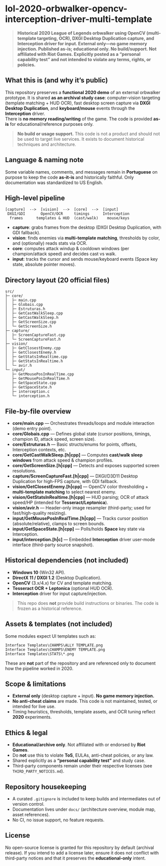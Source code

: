 # lol-2020-orbwalker-opencv-interception-driver-multi-template

> **Historical 2020 League of Legends orbwalker using OpenCV (multi-template targeting, OCR), DXGI Desktop Duplication capture, and Interception driver for input. External only—no game memory injection. Published as-is; educational only. No build/support. Not affiliated with Riot Games. Explicitly posted as a “personal capability test” and not intended to violate any terms, rights, or policies.**

## What this is (and why it’s public)
This repository preserves a **functional 2020 demo** of an external orbwalker prototype. It is shared **as an archival study case**: computer-vision targeting (template matching + HUD OCR), fast desktop screen capture via **DXGI Desktop Duplication**, and **keyboard/mouse** events through the **Interception** driver.  
There is **no memory reading/writing** of the game. The code is provided **as-is** for educational/reference purposes only.

> **No build or usage support.** This code is not a product and should not be used to target live services. It exists to document historical techniques and architecture.

## Language & naming note
Some variable names, comments, and messages remain in **Portuguese** on purpose to keep the code **as‑it‑is** and historically faithful. Only documentation was standardized to US English.

## High-level pipeline
```
[capture]  -->  [vision]  -->  [core]  -->  [input]
 DXGI/GDI       OpenCV/OCR     timings      Interception
  frames      templates & HUD  (cast/walk)    mouse/keys
```

- **capture**: grabs frames from the desktop (DXGI Desktop Duplication, with GDI fallback).
- **vision**: finds enemies via **multi-template matching**, thresholds by color, and (optionally) reads stats via OCR.
- **core**: computes attack windup & cooldown windows (per champion/attack speed) and decides cast vs walk.
- **input**: tracks the cursor and sends mouse/keyboard events (Space key state, absolute pointer moves).

## Directory layout (20 official files)
```
src/
├─ core/
│  ├─ main.cpp
│  ├─ Globais.cpp
│  ├─ Estruturas.h
│  ├─ GetCastWalkSleep.cpp
│  ├─ GetCastWalkSleep.h
│  ├─ GetScreenSize.cpp
│  └─ GetScreenSize.h
├─ capture/
│  ├─ ScreenCaptureFast.cpp
│  └─ ScreenCaptureFast.h
├─ vision/
│  ├─ GetClosestEnemy.cpp
│  ├─ GetClosestEnemy.h
│  ├─ GetStatsInRealtime.cpp
│  ├─ GetStatsInRealtime.h
│  └─ avir.h
└─ input/
   ├─ GetMousePosInRealTime.cpp
   ├─ GetMousePosInRealTime.h
   ├─ GetSpaceState.cpp
   ├─ GetSpaceState.h
   ├─ interception.c
   └─ interception.h
```

## File-by-file overview
- **core/main.cpp** — Orchestrates threads/loops and module interaction (demo entry point).
- **core/Globais.cpp** — Defines global state (cursor positions, timings, champion ID, attack speed, screen size).
- **core/Estruturas.h** — Basic structs/enums for points, offsets, Interception contexts, etc.
- **core/GetCastWalkSleep.[h|cpp]** — Computes **cast/walk sleep windows** from attack speed & champion profiles.
- **core/GetScreenSize.[h|cpp]** — Detects and exposes supported screen resolutions.
- **capture/ScreenCaptureFast.[h|cpp]** — DXGI/D3D11 Desktop Duplication for high-FPS capture, with GDI fallback.
- **vision/GetClosestEnemy.[h|cpp]** — OpenCV color thresholding + **multi-template matching** to select nearest enemy.
- **vision/GetStatsInRealtime.[h|cpp]** — HUD parsing; OCR of attack speed/HP (intended for **Tesseract/Leptonica**).
- **vision/avir.h** — Header-only image resampler (third-party; used for fast/high-quality resizing).
- **input/GetMousePosInRealTime.[h|cpp]** — Tracks cursor position (absolute/relative), clamps to screen bounds.
- **input/GetSpaceState.[h|cpp]** — Polls/holds **Space** key state via Interception.
- **input/interception.[h|c]** — Embedded **Interception** driver user-mode interface (third-party source snapshot).

## Historical dependencies (not included)
- **Windows 10** (Win32 API).
- **DirectX 11 / DXGI 1.2** (Desktop Duplication).
- **OpenCV** (3.x/4.x) for CV and template matching.
- **Tesseract OCR + Leptonica** (optional HUD OCR).
- **Interception** driver for input capture/injection.

> This repo does **not** provide build instructions or binaries. The code is frozen as a historical reference.

## Assets & templates (not included)
Some modules expect UI templates such as:
```
Interface Templates\CHAMPS\ALLY TEMPLATE.png
Interface Templates\CHAMPS\ENEMY TEMPLATE.png
Interface Templates\STATS\*.png
```
These are **not** part of the repository and are referenced only to document how the pipeline worked in 2020.

## Scope & limitations
- **External only** (desktop capture + input). **No game memory injection.**
- **No anti-cheat claims** are made. This code is not maintained, tested, or intended for live use.
- Timing heuristics, thresholds, template assets, and OCR tuning reflect **2020** experiments.

## Ethics & legal
- **Educational/archive only**. Not affiliated with or endorsed by **Riot Games**.  
- Do **not** use this to violate **ToS**, EULAs, anti-cheat policies, or any law.  
- Shared explicitly as a **“personal capability test”** and study case.  
- Third-party components remain under their respective licenses (see `THIRD_PARTY_NOTICES.md`).

## Repository housekeeping
- A curated `.gitignore` is included to keep builds and intermediates out of version control.
- Documentation lives under `docs/` (architecture overview, module map, asset references).
- No CI, no issue support, no feature requests.

## License
No open-source license is granted for this repository by default (archival release). If you intend to add a license later, ensure it does not conflict with third-party notices and that it preserves the **educational-only** intent.
